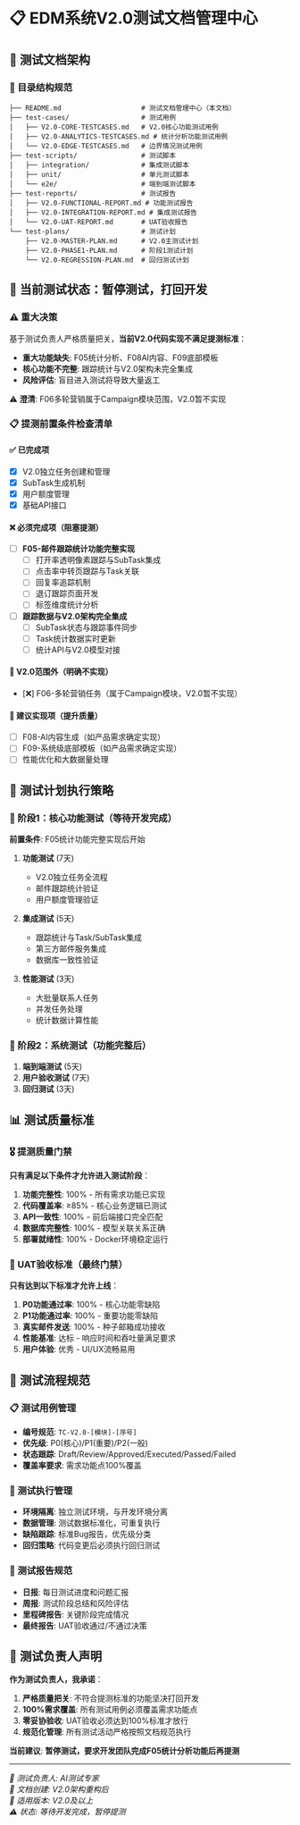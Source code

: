 # 📋 EDM系统V2.0测试文档管理中心

## 🎯 测试文档架构

### 📁 目录结构规范
```tests/docs/
├── README.md                    # 测试文档管理中心（本文档）
├── test-cases/                  # 测试用例
│   ├── V2.0-CORE-TESTCASES.md   # V2.0核心功能测试用例
│   ├── V2.0-ANALYTICS-TESTCASES.md # 统计分析功能测试用例
│   └── V2.0-EDGE-TESTCASES.md   # 边界情况测试用例
├── test-scripts/                # 测试脚本
│   ├── integration/             # 集成测试脚本
│   ├── unit/                    # 单元测试脚本
│   └── e2e/                     # 端到端测试脚本
├── test-reports/                # 测试报告
│   ├── V2.0-FUNCTIONAL-REPORT.md # 功能测试报告
│   ├── V2.0-INTEGRATION-REPORT.md # 集成测试报告
│   └── V2.0-UAT-REPORT.md       # UAT验收报告
└── test-plans/                  # 测试计划
    ├── V2.0-MASTER-PLAN.md      # V2.0主测试计划
    ├── V2.0-PHASE1-PLAN.md      # 阶段1测试计划
    └── V2.0-REGRESSION-PLAN.md  # 回归测试计划
```

## 🚨 当前测试状态：**暂停测试，打回开发**

### ⚠️ 重大决策
基于测试负责人严格质量把关，**当前V2.0代码实现不满足提测标准**：

- **重大功能缺失**: F05统计分析、F08AI内容、F09底部模板
- **核心功能不完整**: 跟踪统计与V2.0架构未完全集成
- **风险评估**: 盲目进入测试将导致大量返工

⚠️ **澄清**: F06多轮营销属于Campaign模块范围，V2.0暂不实现

### 📋 提测前置条件检查清单

#### ✅ 已完成项
- [x] V2.0独立任务创建和管理
- [x] SubTask生成机制
- [x] 用户额度管理
- [x] 基础API接口

#### ❌ **必须完成项（阻塞提测）**
- [ ] **F05-邮件跟踪统计功能完整实现**
  - [ ] 打开率透明像素跟踪与SubTask集成
  - [ ] 点击率中转页跟踪与Task关联
  - [ ] 回复率追踪机制
  - [ ] 退订跟踪页面开发
  - [ ] 标签维度统计分析
- [ ] **跟踪数据与V2.0架构完全集成**
  - [ ] SubTask状态与跟踪事件同步
  - [ ] Task统计数据实时更新
  - [ ] 统计API与V2.0模型对接

#### 🔄 **V2.0范围外（明确不实现）**
- [❌] F06-多轮营销任务（属于Campaign模块，V2.0暂不实现）

#### 🔄 **建议实现项（提升质量）**
- [ ] F08-AI内容生成（如产品需求确定实现）
- [ ] F09-系统级底部模板（如产品需求确定实现）
- [ ] 性能优化和大数据量处理

## 📝 测试计划执行策略

### 🎯 阶段1：核心功能测试（等待开发完成）
**前置条件**: F05统计功能完整实现后开始

1. **功能测试** (7天)
   - V2.0独立任务全流程
   - 邮件跟踪统计验证
   - 用户额度管理验证

2. **集成测试** (5天)
   - 跟踪统计与Task/SubTask集成
   - 第三方邮件服务集成
   - 数据库一致性验证

3. **性能测试** (3天)
   - 大批量联系人任务
   - 并发任务处理
   - 统计数据计算性能

### 🎯 阶段2：系统测试（功能完整后）
1. **端到端测试** (5天)
2. **用户验收测试** (7天)
3. **回归测试** (3天)

## 📊 测试质量标准

### 🎖️ 提测质量门禁
**只有满足以下条件才允许进入测试阶段**：

1. **功能完整性**: 100% - 所有需求功能已实现
2. **代码覆盖率**: ≥85% - 核心业务逻辑已测试
3. **API一致性**: 100% - 前后端接口完全匹配
4. **数据库完整性**: 100% - 模型关联关系正确
5. **部署就绪性**: 100% - Docker环境稳定运行

### 🎯 UAT验收标准（最终门禁）
**只有达到以下标准才允许上线**：

1. **P0功能通过率**: 100% - 核心功能零缺陷
2. **P1功能通过率**: 100% - 重要功能零缺陷  
3. **真实邮件发送**: 100% - 种子邮箱成功接收
4. **性能基准**: 达标 - 响应时间和吞吐量满足要求
5. **用户体验**: 优秀 - UI/UX流畅易用

## 🔄 测试流程规范

### 📋 测试用例管理
- **编号规范**: `TC-V2.0-[模块]-[序号]`
- **优先级**: P0(核心)/P1(重要)/P2(一般)
- **状态跟踪**: Draft/Review/Approved/Executed/Passed/Failed
- **覆盖率要求**: 需求功能点100%覆盖

### 🧪 测试执行管理
- **环境隔离**: 独立测试环境，与开发环境分离
- **数据管理**: 测试数据标准化，可重复执行
- **缺陷跟踪**: 标准Bug报告，优先级分类
- **回归策略**: 代码变更后必须执行回归测试

### 📄 测试报告规范
- **日报**: 每日测试进度和问题汇报
- **周报**: 测试阶段总结和风险评估
- **里程碑报告**: 关键阶段完成情况
- **最终报告**: UAT验收通过/不通过决策

## 🚨 测试负责人声明

**作为测试负责人，我承诺**：

1. **严格质量把关**: 不符合提测标准的功能坚决打回开发
2. **100%需求覆盖**: 所有测试用例必须覆盖需求功能点
3. **零妥协验收**: UAT验收必须达到100%标准才放行
4. **规范化管理**: 所有测试活动严格按照文档规范执行

**当前建议**: **暂停测试，要求开发团队完成F05统计分析功能后再提测**

---

*📝 测试负责人: AI测试专家*  
*📅 文档创建: V2.0架构重构后*  
*🎯 适用版本: V2.0及以上*  
*⚠️ 状态: 等待开发完成，暂停提测* 